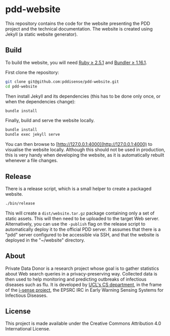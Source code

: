# pdd-website

This repository contains the code for the website presenting the PDD project and the technical documentation.
The website is created using Jekyll (a static website generator).

## Build
To build the website, you will need [Ruby ≥ 2.5.1](https://www.ruby-lang.org) and [Bundler ≥ 1.16.1](https://bundler.io).

First clone the repository:
```bash
git clone git@github.com:pddisense/pdd-website.git
cd pdd-website
```

Then install Jekyll and its dependencies (this has to be done only once, or when the dependencies change):
```bash
bundle install
```

Finally, build and serve the website locally.
```bash
bundle install
bundle exec jekyll serve
```

You can then browse to [http://127.0.0.1:4000](http://127.0.0.1:4000) to visualise the website locally.
Although this should not be used in production, this is very handy when developing the website, as it is automatically rebuilt whenever a file changes.

## Release
There is a release script, which is a small helper to create a packaged website.

```bash
./bin/release
```

This will create a `dist/website.tar.gz` package containing only a set of static assets.
This will then need to be uploaded to the target Web server.
Alternatively, you can use the `-publish` flag on the release script to automatically deploy it to the official PDD server.
It assumes that there is a "pdd" server configured to be accessible via SSH, and that the website is deployed in the "~/website" directory.

## About
Private Data Donor is a research project whose goal is to gather statistics about Web search queries in a privacy-preserving way.
Collected data is then used to help monitoring and predicting outbreaks of infectious diseases such as flu.
It is developed by [UCL's CS department](http://www.cs.ucl.ac.uk/home/), in the frame of the [i-sense project](https://www.i-sense.org.uk/), the EPSRC IRC in Early Warning Sensing Systems for Infectious Diseases.

## License
This project is made available under the Creative Commons Attribution 4.0 International License.
